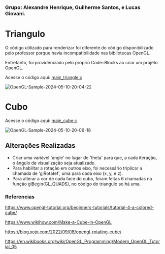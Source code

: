 ### Grupo: Alexandre Henrique, Guilherme Santos, e Lucas Giovani.

# Triangulo

O código utilizado para renderizar foi diferente do código disponibilizado pelo professor porque havia incompatibilidade nas bibliotecas OpenGL.

Entretanto, foi providenciado pelo proprio Code::Blocks ao criar um projeto OpenGL.

Acesse o código aqui: [main_triangle.c](https://github.com/guisanoli/comp_visual/blob/main/docs/code/main_triangle.c)

![OpenGL-Sample-2024-05-10-20-04-22](https://github.com/guisanoli/comp_visual/assets/83303272/c13d4fa3-bb70-463d-a956-005074ced3cb)


# Cubo

Acesse o código aqui: [main_cube.c](https://github.com/guisanoli/comp_visual/blob/main/docs/code/main_cube.c)

![OpenGL-Sample-2024-05-10-20-06-18](https://github.com/guisanoli/comp_visual/assets/83303272/5d77e13a-2cee-4fbf-a961-084a0959745e)


## Alterações Realizadas

- Criar uma variável 'angle' no lugar de 'theta' para que, a cada iteração, o ângulo de visualização seja atualizado.
- Para habilitar a rotação em outros eixo, foi necessário triplicar a chamada de 'glRotatef', uma para cada eixo (x, y, e z).
- Para alterar a cor de cada face do cubo, foram feitas 6 chamadas na função glBegin(GL_QUADS), no código do triangulo so há uma.

### Referencias

https://www.opengl-tutorial.org/beginners-tutorials/tutorial-4-a-colored-cube/

https://www.wikihow.com/Make-a-Cube-in-OpenGL

https://blog.xojo.com/2022/09/08/opengl-rotating-cube/

https://en.wikibooks.org/wiki/OpenGL_Programming/Modern_OpenGL_Tutorial_05
